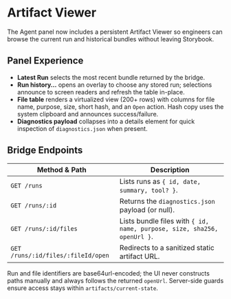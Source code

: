 # Artifact Viewer

The Agent panel now includes a persistent Artifact Viewer so engineers can browse the current run and historical bundles without leaving Storybook.

## Panel Experience

- **Latest Run** selects the most recent bundle returned by the bridge.
- **Run history…** opens an overlay to choose any stored run; selections announce to screen readers and refresh the table in-place.
- **File table** renders a virtualized view (200+ rows) with columns for file name, purpose, size, short hash, and an `Open` action. Hash copy uses the system clipboard and announces success/failure.
- **Diagnostics payload** collapses into a details element for quick inspection of `diagnostics.json` when present.

## Bridge Endpoints

| Method & Path              | Description                                       |
| -------------------------- | ------------------------------------------------- |
| `GET /runs`                | Lists runs as `{ id, date, summary, tool? }`.     |
| `GET /runs/:id`            | Returns the `diagnostics.json` payload (or null). |
| `GET /runs/:id/files`      | Lists bundle files with `{ id, name, purpose, size, sha256, openUrl }`. |
| `GET /runs/:id/files/:fileId/open` | Redirects to a sanitized static artifact URL. |

Run and file identifiers are base64url-encoded; the UI never constructs paths manually and always follows the returned `openUrl`. Server-side guards ensure access stays within `artifacts/current-state`.
